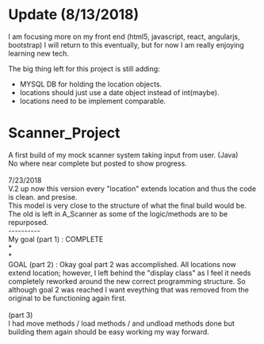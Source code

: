 # Update (8/13/2018)
I am focusing more on my front end (html5, javascript, react, angularjs, bootstrap) I will return to this eventually, but for now I am really enjoying learning new tech. 

The big thing left for this project is still adding:
  * MYSQL DB for holding the location objects.
  * locations should just use a date object instead of int(maybe).
  * locations need to be implement comparable.


# Scanner_Project
A first build of my mock scanner system taking input from user. (Java)<br />
No where near complete but posted to show progress.<br />
<br />
7/23/2018<br />
V.2 up now this version every "location" extends location and thus the code is clean. and presise.<br />
This model is very close to the structure of what the final build would be.<br />
The old is left in A_Scanner as some of the logic/methods are to be repurposed.<br />
----------<br />
My goal (part 1) : COMPLETE <br />
*
<br />*
<br />
GOAL (part 2) :
Okay goal part 2 was accomplished. All locations now extend location; however, I left behind the "display class" as I feel it needs completely reworked around the new correct programming structure. So although goal 2 was reached I want eveything that was removed from the original to be functioning again first.
<br />
<br />
(part 3)<br />
 I had move methods / load methods / and undload methods done but building them again should be easy working my way forward.<br />
